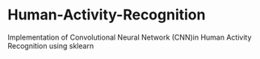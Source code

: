 # Human-Activity-Recognition
Implementation of Convolutional Neural Network (CNN)in Human Activity Recognition using sklearn
